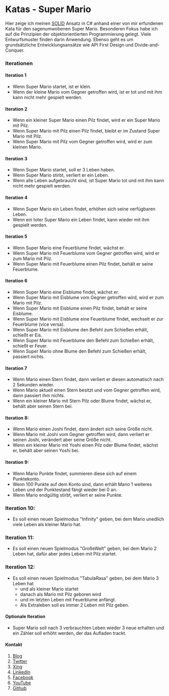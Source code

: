 Katas - Super Mario
==================

Hier zeige ich meinen [SOLID](https://de.wikipedia.org/wiki/Prinzipien_objektorientierten_Designs) Ansatz in C# anhand einer von mir erfundenen Kata für den sagenumwobenen Super Mario.
Besonderen Fokus habe ich auf die Prinzipien der objektorientierten Programmierung gelegt. Viele Entwurfsmuster finden darin Anwendung.
Ebenso geht es um grundsätzliche Entwicklungsansätze wie API First Design und Divide-and-Conquer.

### Iterationen

#### Iteration 1
-	Wenn Super Mario startet, ist er klein.
-	Wenn der kleine Mario vom Gegner getroffen wird, ist er tot und mit ihm kann nicht mehr gespielt werden.


#### Iteration 2
-	Wenn ein kleiner Super Mario einen Pilz findet,  wird er ein Super Mario mit Pilz.
-	Wenn Super Mario mit Pilz einen Pilz findet, bleibt er im Zustand Super Mario mit 	Pilz.
-	Wenn Super Mario mit Pilz vom Gegner getroffen wird, wird er zum kleinen Mario.


#### Iteration 3
-	Wenn Super Mario startet, soll er 3 Leben haben.
-	Wenn Super Mario stirbt, verliert er ein Leben.
-	Wenn alle Leben aufgebraucht sind, ist Super Mario tot und mit ihm kann nicht mehr gespielt werden.


#### Iteration 4
-	Wenn Super Mario ein Leben findet, erhöhen sich seine verfügbaren Leben.
-	Wenn ein toter Super Mario ein Leben findet, kann wieder mit ihm gespielt werden.


#### Iteration 5
-	Wenn Super Mario eine Feuerblume findet, wächst er.
-	Wenn Super Mario mit Feuerblume vom Gegner getroffen wird, wird er zum Mario mit Pilz.
-	Wenn Super Mario mit Feuerblume einen Pilz findet, behält er seine Feuerblume.


#### Iteration 6
-	Wenn Super Mario eine Eisblume findet, wächst er.
-	Wenn Super Mario mit Eisblume vom Gegner getroffen wird, wird er zum Mario mit Pilz.
-	Wenn Super Mario mit Eisblume einen Pilz findet, behält er seine Eisblume.
-	Wenn Super Mario mit Eisblume eine Feuerblume findet, wechselt er zur Feuerblume (vice versa).
-	Wenn Super Mario mit Eisblume den Befehl zum Schießen erhält, schießt er Eis.
-	Wenn Super Mario mit Feuerblume den Befehl zum Schießen erhält, schießt er Feuer.
-	Wenn Super Mario ohne Blume den Befehl zum Schießen erhält, passiert nichts.


#### Iteration 7
-	Wenn Mario einen Stern findet, dann verliert er diesen automatisch nach 2 Sekunden wieder.
-	Wenn Mario aktuell einen Stern besitzt und vom Gegner getroffen wird, dann passiert ihm nichts.
-	Wenn ein kleiner Mario mit Stern Pilz oder Blume findet, wächst er, behält aber seinen Stern bei.


#### Iteration 8:
-	Wenn Mario einen Joshi findet, dann ändert sich seine Größe nicht.
-	Wenn Mario mit Joshi vom Gegner getroffen wird, dann verliert er seinen Joshi, verändert aber seine Größe nicht.
-	Wenn ein kleiner Mario mit Yoshi einen Pilz oder Blume findet, wächst er, behält aber seinen Yoshi bei.


#### Iteration 9:
-	Wenn Mario Punkte findet, summieren diese sich auf einem Punktekonto.
-	Wenn 100 Punkte auf dem Konto sind, dann erhält Mario 1 weiteres Leben und der Punktestand fängt wieder bei 0 an. 
- 	Wenn Mario endgültig stirbt, verliert er seine Punkte.

### Iteration 10:
-	Es soll einen neuen Spielmodus "Infinity" geben, bei dem Mario unedlich viele Leben als kleiner Mario hat.

### Iteration 11:
-	Es soll einen neuen Spielmodus "GroßeWelt" geben, bei dem Mario 2 Leben hat, dafür aber jedes Leben mit Pilz startet.

### Iteration 12:
-	Es soll einen neuen Spielmodus "TabulaRasa" geben, bei dem Mario 3 Leben hat
	-	und als kleiner Mario startet
	-	danach als Mario mit Pilz geboren wird
	-	und im letzten Leben mit Feuerblume anfängt.
	-	Als Extraleben soll es immer 2 Leben mit Pilz geben.

#### Optionale Iteration
-	Super Mario soll nach 3 verbrauchten Leben wieder 3 neue erhalten und ein Zähler soll erhöht werden, der das  Aufladen trackt.


#### Kontakt
1. [Blog](https://e.co-IT.eu/uli-armbruster/blog)
2. [Twitter](https://e.co-IT.eu/uli-armbruster/twitter)
3. [Xing](https://e.co-IT.eu/uli-armbruster/xing)
4. [LinkedIn](https://e.co-IT.eu/uli-armbruster/xing)
5. [Facebook](https://e.co-IT.eu/uli-armbruster/facebook)
6. [YouTube](https://e.co-IT.eu/uli-armbruster/youtube)
7. [Github](https://e.co-IT.eu/uli-armbruster/github)